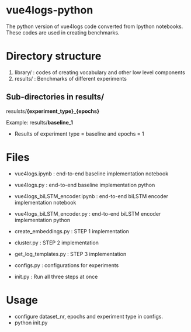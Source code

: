 # vue4logs-python
The python version of vue4logs code converted from Ipython notebooks. These codes are used in creating benchmarks.


# Directory structure

1. library/ : codes of creating vocabulary and other low level components
2. results/ : Benchmarks of different experiments

## Sub-directories in results/
resulsts/**{experiment_type}_{epochs}**

Example: results/**baseline_1**
 - Results of experiment type = baseline and epochs = 1
  


# Files

- vue4logs.ipynb : end-to-end baseline implementation notebook
- vue4logs.py : end-to-end baseline implementation python

- vue4logs_biLSTM_encoder.ipynb : end-to-end biLSTM encoder implementation notebook
- vue4logs_biLSTM_encoder.py : end-to-end biLSTM encoder implementation python

- create_embeddings.py : STEP 1 implementation
- cluster.py : STEP 2 implementation
- get_log_templates.py : STEP 3 implementation
- configs.py : configurations for experiments
- init.py : Run all three steps at once

# Usage

- configure dataset_nr, epochs and experiment type in configs.
- python init.py
